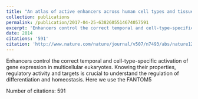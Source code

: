 ```yaml
---
title: "An atlas of active enhancers across human cell types and tissues"
collection: publications
permalink: /publication/2017-04-25-6382605514674057591
excerpt: 'Enhancers control the correct temporal and cell-type-specific activation of gene expression in multicellular eukaryotes. Knowing their properties, regulatory activity and targets is crucial to understand the regulation of differentiation and homeostasis. Here we use the FANTOM5 '
date: 2014
citations: '591'
citation: 'http://www.nature.com/nature/journal/v507/n7493/abs/nature12787.html'
---
```

Enhancers control the correct temporal and cell-type-specific activation of gene expression in multicellular eukaryotes. Knowing their properties, regulatory activity and targets is crucial to understand the regulation of differentiation and homeostasis. Here we use the FANTOM5 

Number of citations: 591